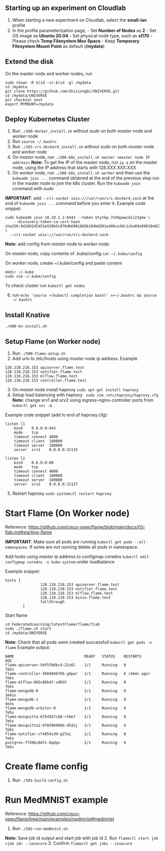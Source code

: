 ## Starting up an experiment on Cloudlab
1. When starting a new experiment on Cloudlab, select the **small-lan** profile
2. In the profile parameterization page, 
        - Set **Number of Nodes** as **2**
        - Set OS image as **Ubuntu 20.04**
        - Set physical node type, such as **xl170**
        - Please check **Temp Filesystem Max Space**
        - Keep **Temporary Filesystem Mount Point** as default (**/mydata**)

## Extend the disk
On the master node and worker nodes, run
```
sudo chown -R $(id -u):$(id -g) /mydata
cd /mydata
git clone https://github.com/ShixiongQi/UNIVERSE.git
cd /mydata/UNIVERSE
git checkout next
export MYMOUNT=/mydata
```

## Deploy Kubernetes Cluster
1. Run `./100-docker_install.sh` without *sudo* on both *master* node and *worker* node
2. Run `source ~/.bashrc`
3. Run `./101-cri-dockerd_install.sh` without *sudo* on both *master* node and *worker* node
4. On *master* node, run `./200-k8s_install.sh master <master node IP address>`
**Note:** To get the IP of the master node, run `ip a` on the master node, using the IP address that starts with 128.XXX.XXX.XXX
5. On *worker* node, run `./200-k8s_install.sh worker` and then use the `kubeadm join ...` command obtained at the end of the previous step run in the master node to join the k8s cluster. Run the `kubeadm join` command with *sudo*

**IMPORTANT**: add `--cri-socket unix:///var/run/cri-dockerd.sock` at the end of `kubeadm join ...` command before you enter it. Example code snippet:
```
sudo kubeadm join 10.10.1.1:6443 --token btytkp.7nh8pawcdsi23g4x \
	--discovery-token-ca-cert-hash sha256:9d1802d5451e559b5c076db6901865b164bd201ed46ce38c1cba03e89618e027 \
  --cri-socket unix:///var/run/cri-dockerd.sock
```
**Note:** add config from *master* node to *worker* node.

On *master* node, copy contents of .kube/config `cat ~/.kube/config`

On *worker* node, create ~/.kube/config and paste content 
```
mkdir ~/.kube
sudo vim ~/.kube/config
```
To check cluster run `kubectl get nodes`

6. run `echo 'source <(kubectl completion bash)' >>~/.bashrc && source ~/.bashrc`

## Install Knative
```
./400-kn-install.sh
```

## Setup Flame (on Worker node)
1. Run `./500-flame-setup.sh`
2. Add urls to /etc/hosts using *master* node ip address.
Example
```
128.110.218.153	apiserver.flame.test
128.110.218.153	notifier.flame.test
128.110.218.153	mlflow.flame.test
128.110.218.153	controller.flame.test
```
3. On *master* node install haproxy `sudo apt-get install haproxy`
4. Setup load balancing with haproxy ` sudo vim /etc/haproxy/haproxy.cfg`
**Note:** change srv1 and srv2 using ingress-nginx-controller ports from `kubectl get svc -A` 

Example code snippet (add to end of haproxy.cfg):
```
listen l1
	bind	0.0.0.0:443
	mode	tcp
	timeout	connect	4000
	timeout	client	180000
	timeout	server	180000
	server	srv1	0.0.0.0:32115

listen l2
	bind	0.0.0.0:80
	mode	tcp
	timeout	connect	4000
	timeout	client	180000
	timeout	server	180000
	server	srv2	0.0.0.0:31127
```
5. Restart haproxy `sudo systemctl restart haproxy`

# Start Flame (On Worker node)
Reference: https://github.com/cisco-open/flame/blob/main/docs/03-fiab.md#starting-flame 

**IMPORTANT**: Make sure all pods are running `kubectl get pods --all-namespaces`. If some are not running delete all pods in namespace.

Add hosts using *master* ip address to configmap coredns `kubectl edit configmap coredns -n kube-system` under loadbalance

Example snippet:
```
hosts {
                128.110.218.153 apiserver.flame.test
                128.110.218.153 notifier.flame.test
                128.110.218.153 mlflow.flame.test
                128.110.218.153 minio.flame.test
                fallthrough
        }
```


Start flame
```
cd FederatedLearning/latestFlame/flame/fiab
sudo ./flame.sh start
cd /mydata/UNIVERSE
```
**Note:** Check that all pods were created successfull `kubectl get pods -n flame`
Example output:
```
NAME                                READY   STATUS    RESTARTS       AGE
flame-apiserver-5df5fb6bc4-22z6l    1/1     Running   0              7m5s
flame-controller-566684676b-g4pwr   1/1     Running   6 (4m4s ago)   7m5s
flame-mlflow-965c86b47-vd8th        1/1     Running   0              7m5s
flame-mongodb-0                     1/1     Running   0              3m41s
flame-mongodb-1                     1/1     Running   0              4m3s
flame-mongodb-arbiter-0             1/1     Running   0              7m5s
flame-mosquitto-6754567c88-rfmk7    1/1     Running   0              7m5s
flame-mosquitto2-676596996b-d5dzj   1/1     Running   0              7m5s
flame-notifier-cf4854cd9-g27wj      1/1     Running   0              7m5s
postgres-7fd96c847c-6qdpv           1/1     Running   0              7m5s
```
# Create flame config
1. Run `./501-build-config.sh`
# Run MedMNIST example
Reference: https://github.com/cisco-open/flame/tree/main/examples/medmnist#medmnist
1. Run `./502-run-medmnist.sh`

**Note:** Save job id output and start job with job id
2. Run `flamectl start job <job id> --insecure`
3. Confirm `flamectl get jobs --insecure` 
